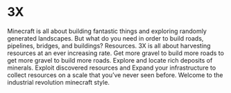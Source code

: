 # 3X
Minecraft is all about building fantastic things and exploring randomly generated landscapes. But what do you need in order to build roads, pipelines, bridges, and buildings? Resources. 3X is all about harvesting resources at an ever increasing rate. Get more gravel to build more roads to get more gravel to build more roads. Explore and locate rich deposits of minerals. Exploit discovered resources and Expand your infrastructure to collect resources on a scale that you’ve never seen before. Welcome to the industrial revolution minecraft style. 
